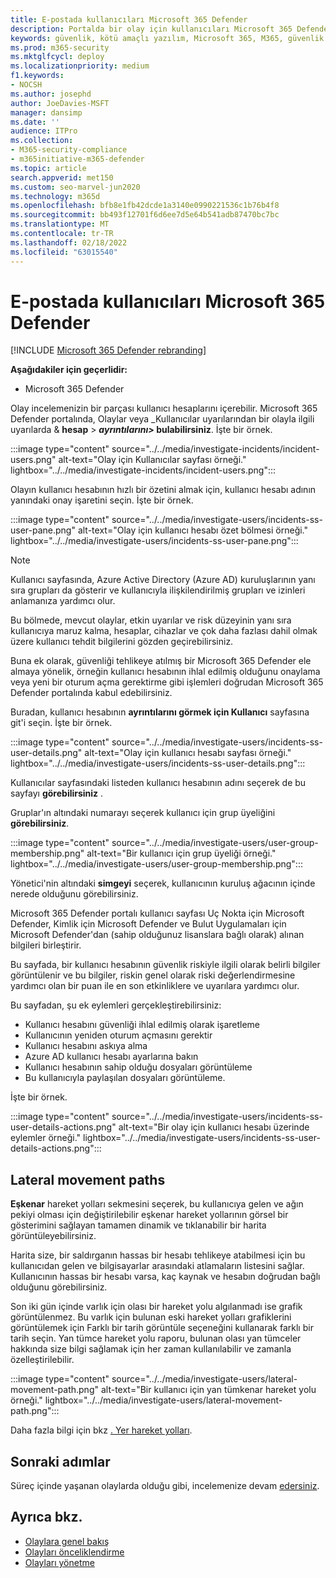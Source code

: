 ```yaml
---
title: E-postada kullanıcıları Microsoft 365 Defender
description: Portalda bir olay için kullanıcıları Microsoft 365 Defender araştırabilirsiniz.
keywords: güvenlik, kötü amaçlı yazılım, Microsoft 365, M365, güvenlik merkezi, monitör, rapor, kimlikler, veriler, cihazlar, uygulamalar, olay, çözümleme, yanıt
ms.prod: m365-security
ms.mktglfcycl: deploy
ms.localizationpriority: medium
f1.keywords:
- NOCSH
ms.author: josephd
author: JoeDavies-MSFT
manager: dansimp
ms.date: ''
audience: ITPro
ms.collection:
- M365-security-compliance
- m365initiative-m365-defender
ms.topic: article
search.appverid: met150
ms.custom: seo-marvel-jun2020
ms.technology: m365d
ms.openlocfilehash: bfb8e1fb42dcde1a3140e0990221536c1b76b4f8
ms.sourcegitcommit: bb493f12701f6d6ee7d5e64b541adb87470bc7bc
ms.translationtype: MT
ms.contentlocale: tr-TR
ms.lasthandoff: 02/18/2022
ms.locfileid: "63015540"
---
```

# <a name="investigate-users-in-microsoft-365-defender"></a>E-postada kullanıcıları Microsoft 365 Defender

[!INCLUDE [Microsoft 365 Defender rebranding](../includes/microsoft-defender.md)]

**Aşağıdakiler için geçerlidir:**

- Microsoft 365 Defender

Olay incelemenizin bir parçası kullanıcı hesaplarını içerebilir. Microsoft 365 Defender portalında, Olaylar veya _Kullanıcılar uyarılarından bir olayla ilgili uyarılarda & **hesap** \> **_ayrıntılarını_*\>* bulabilirsiniz**. İşte bir örnek.

:::image type="content" source="../../media/investigate-incidents/incident-users.png" alt-text="Olay için Kullanıcılar sayfası örneği." lightbox="../../media/investigate-incidents/incident-users.png":::

Olayın kullanıcı hesabının hızlı bir özetini almak için, kullanıcı hesabı adının yanındaki onay işaretini seçin. İşte bir örnek.

:::image type="content" source="../../media/investigate-users/incidents-ss-user-pane.png" alt-text="Olay için kullanıcı hesabı özet bölmesi örneği." lightbox="../../media/investigate-users/incidents-ss-user-pane.png":::

> [!NOTE]
> Kullanıcı sayfasında, Azure Active Directory (Azure AD) kuruluşlarının yanı sıra grupları da gösterir ve kullanıcıyla ilişkilendirilmiş grupları ve izinleri anlamanıza yardımcı olur.

Bu bölmede, mevcut olaylar, etkin uyarılar ve risk düzeyinin yanı sıra kullanıcıya maruz kalma, hesaplar, cihazlar ve çok daha fazlası dahil olmak üzere kullanıcı tehdit bilgilerini gözden geçirebilirsiniz.

Buna ek olarak, güvenliği tehlikeye atılmış bir Microsoft 365 Defender ele almaya yönelik, örneğin kullanıcı hesabının ihlal edilmiş olduğunu onaylama veya yeni bir oturum açma gerektirme gibi işlemleri doğrudan Microsoft 365 Defender portalında kabul edebilirsiniz.

Buradan, kullanıcı hesabının **ayrıntılarını görmek için Kullanıcı** sayfasına git'i seçin. İşte bir örnek.

:::image type="content" source="../../media/investigate-users/incidents-ss-user-details.png" alt-text="Olay için kullanıcı hesabı sayfası örneği." lightbox="../../media/investigate-users/incidents-ss-user-details.png":::

Kullanıcılar sayfasındaki listeden kullanıcı hesabının adını seçerek de bu sayfayı **görebilirsiniz** .

Gruplar'ın altındaki numarayı seçerek kullanıcı için grup üyeliğini **görebilirsiniz**.

:::image type="content" source="../../media/investigate-users/user-group-membership.png" alt-text="Bir kullanıcı için grup üyeliği örneği." lightbox="../../media/investigate-users/user-group-membership.png":::

Yönetici'nin altındaki **simgeyi** seçerek, kullanıcının kuruluş ağacının içinde nerede olduğunu görebilirsiniz.

Microsoft 365 Defender portalı kullanıcı sayfası Uç Nokta için Microsoft Defender, Kimlik için Microsoft Defender ve Bulut Uygulamaları için Microsoft Defender'dan (sahip olduğunuz lisanslara bağlı olarak) alınan bilgileri birleştirir.

Bu sayfada, bir kullanıcı hesabının güvenlik riskiyle ilgili olarak belirli bilgiler görüntülenir ve bu bilgiler, riskin genel olarak riski değerlendirmesine yardımcı olan bir puan ile en son etkinliklere ve uyarılara yardımcı olur.

Bu sayfadan, şu ek eylemleri gerçekleştirebilirsiniz:

- Kullanıcı hesabını güvenliği ihlal edilmiş olarak işaretleme
- Kullanıcının yeniden oturum açmasını gerektir
- Kullanıcı hesabını askıya alma
- Azure AD kullanıcı hesabı ayarlarına bakın
- Kullanıcı hesabının sahip olduğu dosyaları görüntüleme
- Bu kullanıcıyla paylaşılan dosyaları görüntüleme.

İşte bir örnek.

:::image type="content" source="../../media/investigate-users/incidents-ss-user-details-actions.png" alt-text="Bir olay için kullanıcı hesabı üzerinde eylemler örneği." lightbox="../../media/investigate-users/incidents-ss-user-details-actions.png":::

## <a name="view-lateral-movement-paths"></a>Lateral movement paths

**Eşkenar** hareket yolları sekmesini seçerek, bu kullanıcıya gelen ve ağın pekiyi olması için değiştirilebilir eşkenar hareket yollarının görsel bir gösterimini sağlayan tamamen dinamik ve tıklanabilir bir harita görüntüleyebilirsiniz.

Harita size, bir saldırganın hassas bir hesabı tehlikeye atabilmesi için bu kullanıcıdan gelen ve bilgisayarlar arasındaki atlamaların listesini sağlar. Kullanıcının hassas bir hesabı varsa, kaç kaynak ve hesabın doğrudan bağlı olduğunu görebilirsiniz.

Son iki gün içinde varlık için olası bir hareket yolu algılanmadı ise grafik görüntülenmez. Bu varlık için bulunan eski hareket yolları grafiklerini görüntülemek için Farklı bir tarih görüntüle seçeneğini kullanarak farklı bir tarih seçin. Yan tümce hareket yolu raporu, bulunan olası  yan tümceler hakkında size bilgi sağlamak için her zaman kullanılabilir ve zamanla özelleştirilebilir.

:::image type="content" source="../../media/investigate-users/lateral-movement-path.png" alt-text="Bir kullanıcı için yan tümkenar hareket yolu örneği." lightbox="../../media/investigate-users/lateral-movement-path.png":::

Daha fazla bilgi için bkz [. Yer hareket yolları](/defender-for-identity/use-case-lateral-movement-path).

## <a name="next-steps"></a>Sonraki adımlar

Süreç içinde yaşanan olaylarda olduğu gibi, incelemenize devam [edersiniz](investigate-incidents.md).

## <a name="see-also"></a>Ayrıca bkz.

- [Olaylara genel bakış](incidents-overview.md)
- [Olayları önceliklendirme](incident-queue.md)
- [Olayları yönetme](manage-incidents.md)
